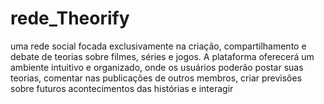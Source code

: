 # rede_Theorify
uma rede social focada exclusivamente na criação, compartilhamento e debate de teorias sobre filmes, séries e jogos. A plataforma oferecerá um ambiente intuitivo e organizado, onde os usuários poderão postar suas teorias, comentar nas publicações de outros membros, criar previsões sobre futuros acontecimentos das histórias e interagir
